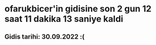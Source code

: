 # ofarukbicer'in gidisine son 2 gun 12 saat 11 dakika 13 saniye kaldi

## Gidis tarihi: 30.09.2022 :(